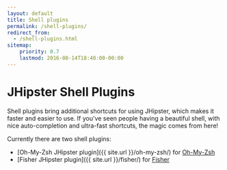 ```yaml
---
layout: default
title: Shell plugins
permalink: /shell-plugins/
redirect_from:
  - /shell-plugins.html
sitemap:
    priority: 0.7
    lastmod: 2016-08-14T18:40:00-00:00
---
```


# <i class="fa fa-terminal"></i> JHipster Shell Plugins

Shell plugins bring additional shortcuts for using JHipster, which makes it faster and easier to use. If you've seen people having a beautiful shell, with nice auto-completion and ultra-fast shortcuts, the magic comes from here!

Currently there are two shell plugins:

* [Oh-My-Zsh JHipster plugin]({{ site.url }}/oh-my-zsh/) for [Oh-My-Zsh](https://ohmyz.sh/)
* [Fisher JHipster plugin]({{ site.url }}/fisher/) for [Fisher](https://github.com/jorgebucaran/fisher)
